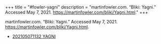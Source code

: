 +++
title = "#fowler-yagni"
description = "martinfowler.com. “Bliki: Yagni.” Accessed May 7, 2021. https://martinfowler.com/bliki/Yagni.html."
+++

martinfowler.com. “Bliki: Yagni.” Accessed May 7, 2021. https://martinfowler.com/bliki/Yagni.html.

- [202105071132 YAGNI](/blips/202105071132-yagni)
